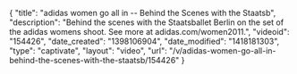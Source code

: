 {
    "title": "adidas women go all in -- Behind the Scenes with the Staatsb",
    "description": "Behind the scenes with the Staatsballet Berlin on the set of the adidas womens shoot. See more at adidas.com\/women2011.",
    "videoid": "154426",
    "date_created": "1398106904",
    "date_modified": "1418181303",
    "type": "captivate",
    "layout": "video",
    "url": "\/v\/adidas-women-go-all-in-behind-the-scenes-with-the-staatsb\/154426"
}